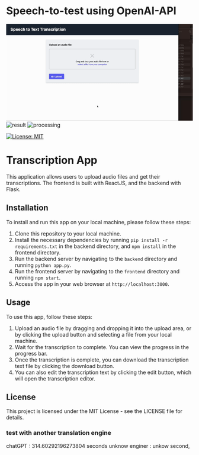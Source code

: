 # Speech-to-test using OpenAI-API

![upload](test/output1.gif)
![result](test/output2.gif)
![processing](test/output3.gif)

[![License: MIT](https://img.shields.io/badge/License-MIT-yellow.svg)](https://opensource.org/licenses/MIT)


# Transcription App

This application allows users to upload audio files and get their transcriptions. The frontend is built with ReactJS, and the backend with Flask.

## Installation

To install and run this app on your local machine, please follow these steps:

1. Clone this repository to your local machine.
2. Install the necessary dependencies by running `pip install -r requirements.txt` in the backend directory, and `npm install` in the frontend directory.
3. Run the backend server by navigating to the `backend` directory and running `python app.py`.
4. Run the frontend server by navigating to the `frontend` directory and running `npm start`.
5. Access the app in your web browser at `http://localhost:3000`.

## Usage

To use this app, follow these steps:

1. Upload an audio file by dragging and dropping it into the upload area, or by clicking the upload button and selecting a file from your local machine.
2. Wait for the transcription to complete. You can view the progress in the progress bar.
3. Once the transcription is complete, you can download the transcription text file by clicking the download button.
4. You can also edit the transcription text by clicking the edit button, which will open the transcription editor.

## License

This project is licensed under the MIT License - see the LICENSE file for details.


### test with another translation engine
chatGPT : 314.60292196273804 seconds 
unknow enginer : unkow second,

